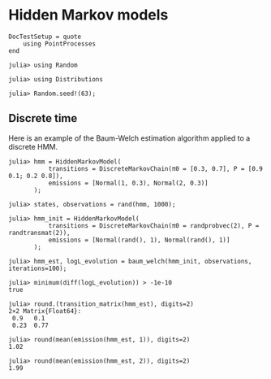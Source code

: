 # Hidden Markov models

```@meta
DocTestSetup = quote
    using PointProcesses
end
```

```jldoctest hmm
julia> using Random

julia> using Distributions

julia> Random.seed!(63);
```

## Discrete time

Here is an example of the Baum-Welch estimation algorithm applied to a discrete HMM.

```jldoctest hmm
julia> hmm = HiddenMarkovModel(
           transitions = DiscreteMarkovChain(π0 = [0.3, 0.7], P = [0.9 0.1; 0.2 0.8]),
           emissions = [Normal(1, 0.3), Normal(2, 0.3)]
       );

julia> states, observations = rand(hmm, 1000);

julia> hmm_init = HiddenMarkovModel(
           transitions = DiscreteMarkovChain(π0 = randprobvec(2), P = randtransmat(2)),
           emissions = [Normal(rand(), 1), Normal(rand(), 1)]
       );

julia> hmm_est, logL_evolution = baum_welch(hmm_init, observations, iterations=100);

julia> minimum(diff(logL_evolution)) > -1e-10
true

julia> round.(transition_matrix(hmm_est), digits=2)
2×2 Matrix{Float64}:
 0.9   0.1
 0.23  0.77

julia> round(mean(emission(hmm_est, 1)), digits=2)
1.02

julia> round(mean(emission(hmm_est, 2)), digits=2)
1.99
```